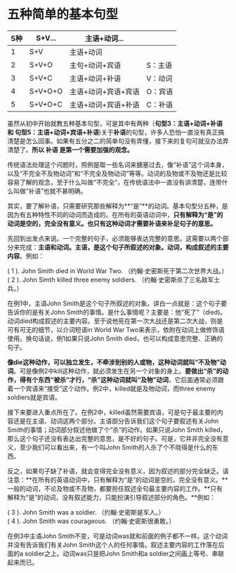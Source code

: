 # 五种简单的基本句型

|5种   |S+V...   |主语+动词...   |   |
|---|---|---|---|
|1   |S+V   |主语+动词   |   |
|2   |S+V+O   |主句+动词+宾语   |S：主语   |
|3   |S+V+C   |主语+动词+补语   |V：动词   |
|4   |S+V+O+O   |主语+动词+宾语+宾语   |O：宾语   |
|5   |S+V+O+C   |主语+动词+宾语+补语   |C：补语   |

虽然从初中开始就教五种基本句型，可是其中有两种（**句型3：主语+动词+补语 和 句型5：主语+动词+宾语+补语**)关于**补语**的句型，许多人恐怕一直没有真正搞清楚是怎么回事。如果有五分之二的简单句没有弄懂，接下来的复句可就没办法弄清楚了。**所以 补语 是第一个需要加强的观念。**

传统语法处理这个问题时，照例是取一些名词来搪塞过去，像“补语”这个词本身，以及“不完全不及物动词”和“不完全及物动词”等等。动词的及物或不及物还是比较容易了解的观念，至于什么叫做“不完全”，在传统语法中一直没有讲清楚，连带什么叫做“补语”也就不甚明确。

其实，要了解补语，只需要研究那些解释为**“是”**的动词。基本句型分五种，是因为有五种特性不同的动词而造成的。在所有的英语动词中，**只有解释为“是”的动词是空的，完全没有意义。也只有这种动词才需要补语来补足句子的意思。**

先回到出发点来说。一个完整的句子，必须能够表达完整的意思。这需要以两个部分来完成：**主语和动词。主语，是这个句子所叙述的对象。动词，构成叙述的主要内容**。例如：
>  
( 1 ). John Smith died in World War Two.
 （约翰·史密斯死于第二次世界大战。）  
( 2 ). John Simth killed three enemy soldiers.
（约翰·史密斯杀了三名敌军士兵。）

在例1中，主语John Smith是这个句子所叙述的对象。讲白一点就是：这个句子要告诉你的是有关John Smith的事情。是什么事情呢？主要是：他“死了”（died)。动词died构成叙述的主要内容。至于说他死在第一次大战还是第二次大战，则是可有可无的细节，以介词短语in World War Two来表示，依附在动词上做修饰语使用。换句话说，例1如果只说John Smith died，也可以构成意思完整、正确的句子。

**像die这种动作，可以独立发生，不牵涉到别的人或物，这种动词就叫“不及物”动词**。可是像例2中kill这种动作，就必须发生在另一个对象的身上。**要做出“杀”的动作，得有个东西“被杀”才行，“杀”这种动词就叫“及物”动词**，它后面通常必须跟着一个宾语来“接受”这个动作。例2中，killed就是及物动词，而three enemy soldiers就是宾语。

接下来要进入重点所在了。在例2中，killed虽然需要宾语，可是句子最主要的内容还是在主语、动词这两个部分。主语部分告诉我们这个句子要叙述有关John Smith的事情；动词部分叙述他做了个“杀”的动作。如果只说John Smith killed，那么这个句子还没有表达出完整的意思，是不好的句子。可是，它并非完全没有意义，至少我们可以看出来，有一个叫John Smith的人杀了个不晓得是什么的东西。

反之，如果句子缺了补语，就会变得完全没有意义，因为叙述的部分完全缺乏。请注意：**在所有的英语动词中，只有解释为“是”的动词是空的，完全没有意义。**一般的动词，不论及物或不及物，都要担任叙述全句最主要内容的工作。**只有解释为“是”的动词，没有叙述能力，只能扮演引导叙述部分的角色。**例如：
>  
( 3 ). John Smith was a soldier.
（约翰·史密斯是军人。）  
( 4 ). John Smith was courageous.
（约翰·史密斯很勇敢。）

在例3中主语John Smith不变，可是动词was就和前面的例子都不一样。这个动词并没有告诉我们有关John Smith这个人的任何事情。叙述主要内容的工作落在后面的a soldier之上。动词was只是把John Smith和a soldier之间画上等号、串联起来而已。

